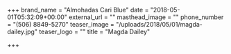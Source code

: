 +++
brand_name = "Almohadas Cari Blue"
date = "2018-05-01T05:32:09+00:00"
external_url = ""
masthead_image = ""
phone_number = "(506) 8849-5270"
teaser_image = "/uploads/2018/05/01/magda-dailey.jpg"
teaser_logo = ""
title = "Magda Dailey"

+++
